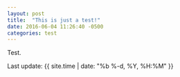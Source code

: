 ```yaml
---
layout: post
title:  "This is just a test!"
date: 2016-06-04 11:26:40 -0500
categories: test
---
```


Test.

Last update: {{ site.time | date: "%b %-d, %Y, %H:%M" }}